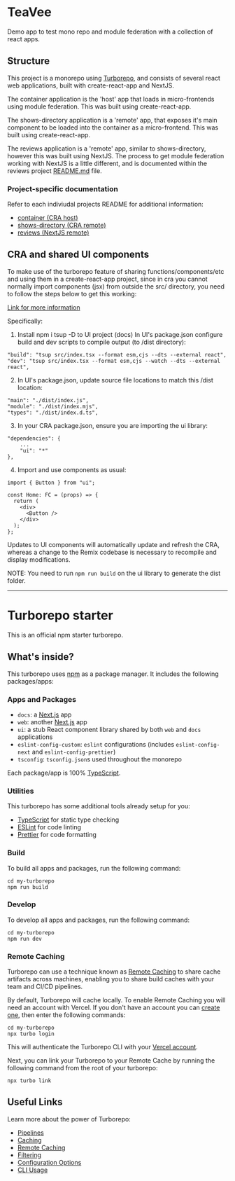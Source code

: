 # TeaVee
Demo app to test mono repo and module federation with a collection of react apps.

## Structure
This project is a monorepo using [Turborepo](https://turbo.build/repo/docs), and consists of several react web applications, built with create-react-app and NextJS.

The container application is the 'host' app that loads in micro-frontends using module federation. This was built using create-react-app.

The shows-directory application is a 'remote' app, that exposes it's main component to be loaded into the container as a micro-frontend. This was built using create-react-app.

The reviews application is a 'remote' app, similar to shows-directory, however this was built using NextJS. The process to get module federation working with NextJS is a little different, and is documented
within the reviews project [README.md](./apps/reviews/README.md) file.

### Project-specific documentation
Refer to each indiviudal projects README for additional information:
- [container (CRA host)](./apps/container/README.md)
- [shows-directory (CRA remote)](./apps/shows-directory/README.md)
- [reviews (NextJS remote)](./apps/reviews/README.md)

## CRA and shared UI components
To make use of the turborepo feature of sharing functions/components/etc and using them in a create-react-app project, since in cra you cannot normally import components (jsx) from outside the src/ directory, you need to follow the steps below to get this working:

[Link for more information](https://github.com/vercel/turbo/issues/360#issuecomment-1013885148)

Specifically:

  1. Install npm i tsup -D to UI project (docs)
    In UI's package.json configure build and dev scripts to compile output (to /dist directory):

    "build": "tsup src/index.tsx --format esm,cjs --dts --external react",
    "dev": "tsup src/index.tsx --format esm,cjs --watch --dts --external react",

  2. In UI's package.json, update source file locations to match this /dist location:

    "main": "./dist/index.js",
    "module": "./dist/index.mjs",
    "types": "./dist/index.d.ts",

  3. In your CRA package.json, ensure you are importing the ui library:

    "dependencies": {
        ...
        "ui": "*"
    },

  4. Import and use components as usual:

    import { Button } from "ui";

    const Home: FC = (props) => {
      return (
        <div>
          <Button />
        </div>
      );
    };

Updates to UI components will automatically update and refresh the CRA, whereas a change to the Remix codebase is necessary to recompile and display modifications.

NOTE: You need to run `npm run build` on the ui library to generate the dist folder.

---

# Turborepo starter

This is an official npm starter turborepo.

## What's inside?

This turborepo uses [npm](https://www.npmjs.com/) as a package manager. It includes the following packages/apps:

### Apps and Packages

- `docs`: a [Next.js](https://nextjs.org/) app
- `web`: another [Next.js](https://nextjs.org/) app
- `ui`: a stub React component library shared by both `web` and `docs` applications
- `eslint-config-custom`: `eslint` configurations (includes `eslint-config-next` and `eslint-config-prettier`)
- `tsconfig`: `tsconfig.json`s used throughout the monorepo

Each package/app is 100% [TypeScript](https://www.typescriptlang.org/).

### Utilities

This turborepo has some additional tools already setup for you:

- [TypeScript](https://www.typescriptlang.org/) for static type checking
- [ESLint](https://eslint.org/) for code linting
- [Prettier](https://prettier.io) for code formatting

### Build

To build all apps and packages, run the following command:

```
cd my-turborepo
npm run build
```

### Develop

To develop all apps and packages, run the following command:

```
cd my-turborepo
npm run dev
```

### Remote Caching

Turborepo can use a technique known as [Remote Caching](https://turbo.build/repo/docs/core-concepts/remote-caching) to share cache artifacts across machines, enabling you to share build caches with your team and CI/CD pipelines.

By default, Turborepo will cache locally. To enable Remote Caching you will need an account with Vercel. If you don't have an account you can [create one](https://vercel.com/signup), then enter the following commands:

```
cd my-turborepo
npx turbo login
```

This will authenticate the Turborepo CLI with your [Vercel account](https://vercel.com/docs/concepts/personal-accounts/overview).

Next, you can link your Turborepo to your Remote Cache by running the following command from the root of your turborepo:

```
npx turbo link
```

## Useful Links

Learn more about the power of Turborepo:

- [Pipelines](https://turbo.build/repo/docs/core-concepts/monorepos/running-tasks)
- [Caching](https://turbo.build/repo/docs/core-concepts/caching)
- [Remote Caching](https://turbo.build/repo/docs/core-concepts/remote-caching)
- [Filtering](https://turbo.build/repo/docs/core-concepts/monorepos/filtering)
- [Configuration Options](https://turbo.build/repo/docs/reference/configuration)
- [CLI Usage](https://turbo.build/repo/docs/reference/command-line-reference)
